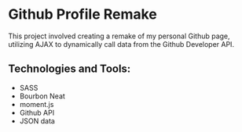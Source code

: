 # Github Profile Remake


This project involved creating a remake of my personal Github page, utilizing AJAX to dynamically call data from the Github Developer API.

## Technologies and Tools:
* SASS
* Bourbon Neat
* moment.js
* Github API
* JSON data
